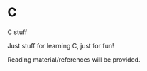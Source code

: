 # C
C stuff

Just stuff for learning C, just for fun! 

Reading material/references will be provided.


